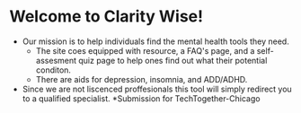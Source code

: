
# Welcome to Clarity Wise!
- Our mission is to help individuals find the mental health tools they need.
  - The site coes equipped with resource, a FAQ's page, and a self-assesment quiz page to help ones find out what their potential conditon.
  - There are aids for depression, insomnia, and ADD/ADHD.
- Since we are not liscenced proffesionals this tool will simply redirect you to a qualified specialist.
*Submission for TechTogether-Chicago

